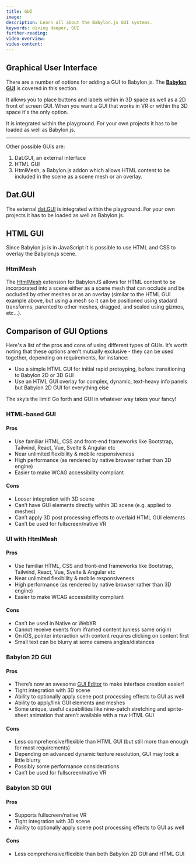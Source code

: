 ```yaml
---
title: GUI
image:
description: Learn all about the Babylon.js GUI systems.
keywords: diving deeper, GUI
further-reading:
video-overview:
video-content:
---
```


## Graphical User Interface

There are a number of options for adding a GUI to Babylon.js. The [**Babylon GUI**](/features/featuresDeepDive/gui/gui) is covered in this section.

It allows you to place buttons and labels within in 3D space as well as a 2D front of screen GUI.
When you want a GUI that works in VR or within the 3D space it's the only option.

It is integrated within the playground. For your own projects it has to be loaded as well as Babylon.js.

<Playground id="#NGS9AU" title="Simple GUI Slider Example" description="Simple example of adding a GUI slider to your scene." image="/img/playgroundsAndNMEs/divingDeeperGUI1.jpg"/>

----------

Other possible GUIs are:

1. Dat.GUI, an external interface
1. HTML GUI
1. HtmlMesh, a Babylon.js addon which allows HTML content to be included in the scene as a scene mesh or an overlay.

## Dat.GUI

The external [dat.GUI](https://github.com/dataarts/dat.gui) is integrated within the playground. For your own projects it has to be loaded as well as Babylon.js.

<Playground id="#NGS9AU#1" title="dat.GUI Example" description="Simple example of using the dat.GUI system in your scene." image="/img/playgroundsAndNMEs/divingDeeperGUI3.jpg"/>

## HTML GUI

Since Babylon.js is in JavaScript it is possible to use HTML and CSS to overlay the Babylon.js scene.

<Playground id="#1AHPN5" title="HTML GUI Example" description="Simple example of using HTML GUI elements in your scene." image="/img/playgroundsAndNMEs/divingDeeperGUI4.jpg"/>

### HtmlMesh

The [HtmlMesh](/addons/htmlMesh) extension for BabylonJS allows for HTML content to be incorporated into a scene either as a scene mesh that can occlude and be occluded by other meshes or as an overlay (similar to the HTML GUI example above, but using a mesh so it can be positioned using stadard transforms, parented to other meshes, dragged, and scaled using gizmos, etc...).

<Playground id="#HVHYJC#5" title="HtmlMesh Example" description="Example of using HtmlMesh elements in your scene." image="/img/playgroundsAndNMEs/htmlMeshPG.png"/>

## Comparison of GUI Options

Here's a list of the pros and cons of using different types of GUIs. It’s worth noting that these options aren’t mutually exclusive - they can be used together, depending on requirements, for instance:

- Use a simple HTML GUI for initial rapid protoyping, before transitioning to Babylon 2D or 3D GUI
- Use an HTML GUI overlay for complex, dynamic, text-heavy info panels but Babylon 2D GUI for everything else

The sky’s the limit! Go forth and GUI in whatever way takes your fancy!

### HTML-based GUI

#### Pros

- Use familiar HTML, CSS and front-end frameworks like Bootstrap, Tailwind, React, Vue, Svelte & Angular etc
- Near unlimited flexibility & mobile responsiveness
- High performance (as rendered by native browser rather than 3D engine)
- Easier to make WCAG accessibility compliant

#### Cons

- Looser integration with 3D scene
- Can’t have GUI elements directly within 3D scene (e.g. applied to meshes)
- Can’t apply 3D post processing effects to overlaid HTML GUI elements
- Can’t be used for fullscreen/native VR

### UI with HtmlMesh

#### Pros

- Use familiar HTML, CSS and front-end frameworks like Bootstrap, Tailwind, React, Vue, Svelte & Angular etc
- Near unlimited flexibility & mobile responsiveness
- High performance (as rendered by native browser rather than 3D engine)
- Easier to make WCAG accessibility compliant

#### Cons

- Can’t be used in Native or WebXR
- Cannot receive events from iframed content (unless same origin)
- On iOS, pointer interaction with content requires clicking on content first
- Small text can be blurry at some camera angles/distances

### Babylon 2D GUI

#### Pros

- There’s now an awesome [GUI Editor](/toolsAndResources/guiEditor) to make interface creation easier!
- Tight integration with 3D scene
- Ability to optionally apply scene post processing effects to GUI as well
- Ability to apply/link GUI elements and meshes
- Some unique, useful capabilities like nine-patch stretching and sprite-sheet animation that aren’t available with a raw HTML GUI

#### Cons

- Less comprehensive/flexible than HTML GUI (but still more than enough for most requirements)
- Depending on advanced dynamic texture resolution, GUI may look a little blurry
- Possibly some performance considerations
- Can’t be used for fullscreen/native VR

### Babylon 3D GUI

#### Pros

- Supports fullscreen/native VR
- Tight integration with 3D scene
- Ability to optionally apply scene post processing effects to GUI as well

#### Cons

- Less comprehensive/flexible than both Babylon 2D GUI and HTML GUI
